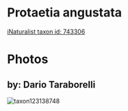 
Protaetia angustata
===================
  
[iNaturalist taxon id: 743306](https://www.inaturalist.org/taxa/743306)
# Photos

## by: Dario Taraborelli
  
![taxon123138748](https://inaturalist-open-data.s3.amazonaws.com/photos/131851374/medium.jpeg)